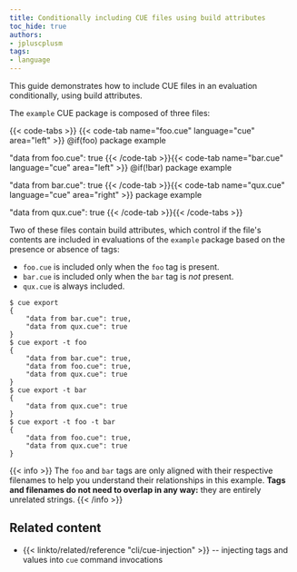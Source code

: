 ```yaml
---
title: Conditionally including CUE files using build attributes
toc_hide: true
authors:
- jpluscplusm
tags:
- language
---
```


<!-- TODO: consider demonstrating more complex tag usage when https://github.com/cue-lang/cue/issues/3228 is resolved -->

This guide demonstrates how to include CUE files in an evaluation
conditionally, using build attributes.

The `example` CUE package is composed of three files:

{{< code-tabs >}}
{{< code-tab name="foo.cue" language="cue" area="left" >}}
@if(foo)
package example

"data from foo.cue": true
{{< /code-tab >}}{{< code-tab name="bar.cue" language="cue" area="left" >}}
@if(!bar)
package example

"data from bar.cue": true
{{< /code-tab >}}{{< code-tab name="qux.cue" language="cue" area="right" >}}
package example

"data from qux.cue": true
{{< /code-tab >}}{{< /code-tabs >}}

Two of these files contain build attributes, which control if the file's
contents are included in evaluations of the `example` package based on the
presence or absence of tags:

- `foo.cue` is included only when the `foo` tag is present.
- `bar.cue` is included only when the `bar` tag is *not* present.
- `qux.cue` is always included.

```text { title="TERMINAL" codeToCopy="Y3VlIGV4cG9ydApjdWUgZXhwb3J0IC10IGZvbwpjdWUgZXhwb3J0IC10IGJhcgpjdWUgZXhwb3J0IC10IGZvbyAtdCBiYXI=" }
$ cue export
{
    "data from bar.cue": true,
    "data from qux.cue": true
}
$ cue export -t foo
{
    "data from bar.cue": true,
    "data from foo.cue": true,
    "data from qux.cue": true
}
$ cue export -t bar
{
    "data from qux.cue": true
}
$ cue export -t foo -t bar
{
    "data from foo.cue": true,
    "data from qux.cue": true
}
```

{{< info >}}
The `foo` and `bar` tags are only aligned with their respective filenames to
help you understand their relationships in this example. **Tags and filenames
do not need to overlap in any way:** they are entirely unrelated strings.
{{< /info >}}

## Related content

- {{< linkto/related/reference "cli/cue-injection" >}}
  -- injecting tags and values into `cue` command invocations
